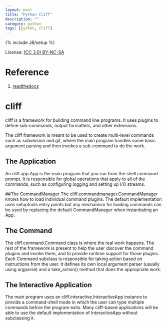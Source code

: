 ```yaml
---
layout: post
title: "Python Cliff"
description: ""
category: python
tags: [python, cliff]
---
```

{% include JB/setup %}

License: [(CC 3.0) BY-NC-SA](http://creativecommons.org/licenses/by-nc-sa/3.0/)

# Reference
1. [readthedocs](https://cliff.readthedocs.org/en/latest/)

# cliff
cliff is a framework for building command line programs. It uses plugins to define sub-commands, output formatters, and other extensions.

The cliff framework is meant to be used to create multi-level commands such as subversion and git, where the main program handles some basic argument parsing and then invokes a sub-command to do the work.

## The Application
An cliff.app.App is the main program that you run from the shell command prompt. It is responsible for global operations that apply to all of the commands, such as configuring logging and setting up I/O streams.

##The CommandManager
The cliff.commandmanager.CommandManager knows how to load individual command plugins. The default implementation uses setuptools entry points but any mechanism for loading commands can be used by replacing the default CommandManager when instantiating an App.

## The Command
The cliff.command.Command class is where the real work happens. The rest of the framework is present to help the user discover the command plugins and invoke them, and to provide runtime support for those plugins. Each Command subclass is responsible for taking action based on instructions from the user. It defines its own local argument parser (usually using argparse) and a take_action() method that does the appropriate work.

## The Interactive Application
The main program uses an cliff.interactive.InteractiveApp instance to provide a command-shell mode in which the user can type multiple commands before the program exits. Many cliff-based applications will be able to use the default implementation of InteractiveApp without subclassing it.
